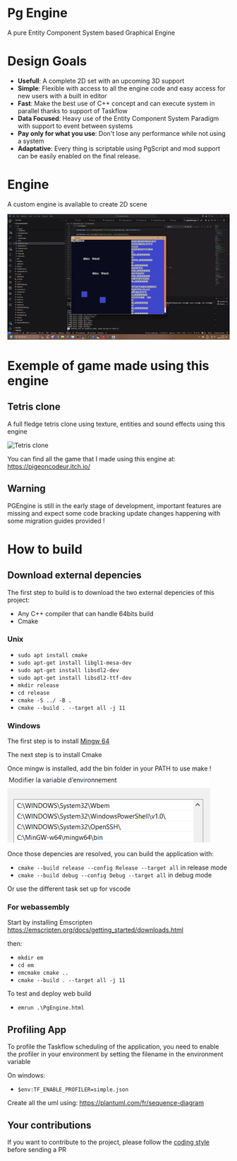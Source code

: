 # Pg Engine

A pure Entity Component System based Graphical Engine

# Design Goals
- **Usefull**: A complete 2D set with an upcoming 3D support
- **Simple**: Flexible with access to all the engine code and easy access for new users with a built in editor
- **Fast**: Make the best use of C++ concept and can execute system in parallel thanks to support of Taskflow
- **Data Focused**: Heavy use of the Entity Component System Paradigm with support to event between systems
- **Pay only for what you use**: Don't lose any performance while not using a system
- **Adaptative**: Every thing is scriptable using PgScript and mod support can be easily enabled on the final release.

# Engine

A custom engine is available to create 2D scene 

![Engine](docs/engine.gif)

# Exemple of game made using this engine

## Tetris clone

A full fledge tetris clone using texture, entities and sound effects using this engine

![Tetris clone](docs/tetris.gif)

You can find all the game that I made using this engine at:
https://pigeoncodeur.itch.io/

## Warning
PGEngine is still in the early stage of development, important features are missing and expect some code bracking update changes happening with some migration guides provided ! 

# How to build

## Download external depencies

The first step to build is to download the two external depencies of this project:
- Any C++ compiler that can handle 64bits build
- Cmake

### Unix
- `sudo apt install cmake`
- `sudo apt-get install libgl1-mesa-dev`
- `sudo apt-get install libsdl2-dev`
- `sudo apt-get install libsdl2-ttf-dev`
- `mkdir release`
- `cd release`
- `cmake -S ../ -B .`
- `cmake --build . --target all -j 11`

### Windows

The first step is to install [Mingw 64](https://www.mingw-w64.org/downloads/) 

The next step is to install Cmake

Once mingw is installed, add the bin folder in your PATH to use make !
![Set up mingw in path](docs/mingwpath.png)

Once those depencies are resolved, you can build the application with:
- `cmake --build release --config Release --target all` in release mode
- `cmake --build debug --config Debug --target all` in debug mode

Or use the different task set up for vscode

### For webassembly
Start by installing Emscripten
https://emscripten.org/docs/getting_started/downloads.html

then:

- `mkdir em`
- `cd em`
- `emcmake cmake ..`
- `cmake --build . --target all -j 11`

To test and deploy web build
- `emrun .\PgEngine.html`

## Profiling App

To profile the Taskflow scheduling of the application, you need to enable the profiler in your environment by setting the filename in the environment variable

On windows:
- `$env:TF_ENABLE_PROFILER=simple.json`

Create all the uml using:
https://plantuml.com/fr/sequence-diagram

## Your contributions
If you want to contribute to the project, please follow the [coding style](codingstyle.md) before sending a PR